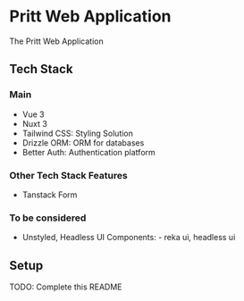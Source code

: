 # Pritt Web Application

The Pritt Web Application

## Tech Stack

### Main

- Vue 3
- Nuxt 3
- Tailwind CSS: Styling Solution
- Drizzle ORM: ORM for databases
- Better Auth: Authentication platform

### Other Tech Stack Features

- Tanstack Form

### To be considered

- Unstyled, Headless UI Components: - reka ui, headless ui

## Setup

TODO: Complete this README
